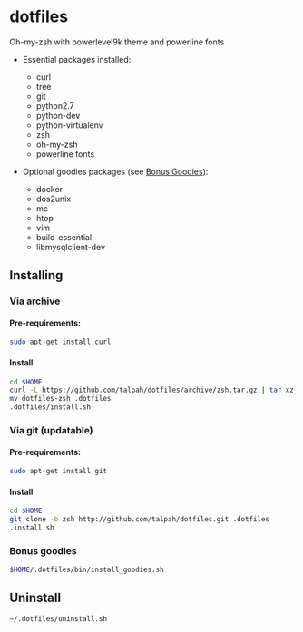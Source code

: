 # dotfiles

Oh-my-zsh with powerlevel9k theme and powerline fonts

* Essential packages installed:
  * curl 
  * tree 
  * git 
  * python2.7 
  * python-dev 
  * python-virtualenv
  * zsh
  * oh-my-zsh
  * powerline fonts

* Optional goodies packages (see [Bonus Goodies](#bonus-goodies)):
  * docker
  * dos2unix 
  * mc 
  * htop 
  * vim 
  * build-essential 
  * libmysqlclient-dev

## Installing

### Via archive
#### Pre-requirements:
```bash
sudo apt-get install curl
```
#### Install
```bash
cd $HOME
curl -L https://github.com/talpah/dotfiles/archive/zsh.tar.gz | tar xz
mv dotfiles-zsh .dotfiles
.dotfiles/install.sh
```

### Via git (updatable)
#### Pre-requirements:
```bash
sudo apt-get install git
```
#### Install
```bash
cd $HOME
git clone -b zsh http://github.com/talpah/dotfiles.git .dotfiles
.install.sh
```

### Bonus goodies
```bash
$HOME/.dotfiles/bin/install_goodies.sh
```

## Uninstall
```bash
~/.dotfiles/uninstall.sh
```
